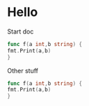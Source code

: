 # Hello

Start doc

```go
func f(a int,b string) {
fmt.Print(a,b)
}
```

Other stuff

```go
func f(a int,b string) {
fmt.Print(a,b)
}
```
